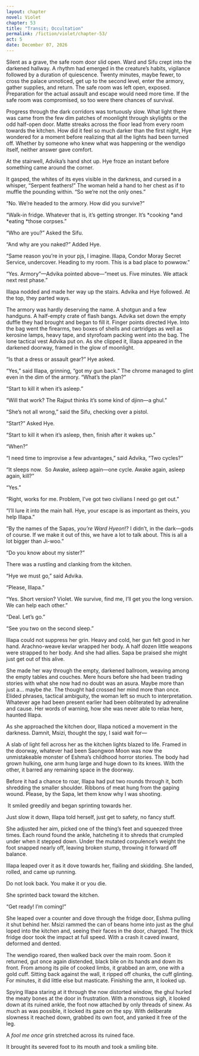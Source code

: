```yaml
---
layout: chapter
novel: Violet
chapter: 53
title: "Transit; Occultation"
permalink: /fiction/violet/chapter-53/
act: 5
date: December 07, 2026
---
```

Silent as a grave, the safe room door slid open. Ward and Sifu crept into the darkened hallway. A rhythm had emerged in the creature’s habits, vigilance followed by a duration of quiescence. Twenty minutes, maybe fewer, to cross the palace unnoticed, get up to the second level, enter the armory, gather supplies, and return. The safe room was left open, exposed. Preparation for the actual assault and escape would need more time. If the safe room was compromised, so too were there chances of survival.

Progress through the dark corridors was tortuously slow. What light there was came from the few dim patches of moonlight through skylights or the odd half-open door. Matte streaks across the floor lead from every room towards the kitchen. How did it feel so much darker than the first night, Hye wondered for a moment before realizing that all the lights had been turned off. Whether by someone who knew what was happening or the wendigo itself, neither answer gave comfort.

At the stairwell, Advika’s hand shot up. Hye froze an instant before something came around the corner.

It gasped, the whites of its eyes visible in the darkness, and cursed in a whisper, “Serpent feathers!” The woman held a hand to her chest as if to muffle the pounding within. “So we’re not the only ones.”

“No. We’re headed to the armory. How did you survive?”

“Walk-in fridge. Whatever that is, it’s getting stronger. It’s *cooking *and *eating *those corpses.”

“Who are you?” Asked the Sifu.

“And why are you naked?” Added Hye.

“Same reason you’re in your pjs, I imagine. Illapa, Condor Moray Secret Service, undercover. Heading to my room. This is a bad place to powwow.”

“Yes. Armory”—Advika pointed above—“meet us. Five minutes. We attack next rest phase.”

Illapa nodded and made her way up the stairs. Advika and Hye followed. At the top, they parted ways.

The armory was hardly deserving the name. A shotgun and a few handguns. A half-empty crate of flash bangs. Advika set down the empty duffle they had brought and began to fill it. Finger points directed Hye. Into the bag went the firearms, two boxes of shells and cartridges as well as kerosine lamps, heavy tape, and styrofoam packing went into the bag. The lone tactical vest Advika put on. As she clipped it, Illapa appeared in the darkened doorway, framed in the glow of moonlight. 

“Is that a dress or assault gear?” Hye asked.

“Yes,” said Illapa, grinning, “got my gun back.” The chrome managed to glint even in the dim of the armory. “What’s the plan?”

“Start to kill it when it’s asleep.”

“Will that work? The Rajput thinks it’s some kind of djinn—a ghul.”

“She’s not all wrong,” said the Sifu, checking over a pistol.

“Start?” Asked Hye.

“Start to kill it when it’s asleep, then, finish after it wakes up.”

“When?”

“I need time to improvise a few advantages,” said Advika, “Two cycles?”

“It sleeps now.  So Awake, asleep again—one cycle. Awake again, asleep again, kill?”

“Yes.”

“Right, works for me. Problem, I’ve got two civilians I need go get out.”

“I’ll lure it into the main hall. Hye, your escape is as important as theirs, you help Illapa.”

“By the names of the Sapas, *you’re Ward Hyeon*!? I didn’t, in the dark—gods of course. If we make it out of this, we have a lot to talk about. This is all a lot bigger than Ji-woo.”

“Do you know about my sister?”

There was a rustling and clanking from the kitchen.

“Hye we must go,” said Advika.

“Please, Illapa.”

“Yes. Short version? Violet. We survive, find me, I’ll get you the long version. We can help each other.”

“Deal. Let’s go.”

“See you two on the second sleep.”

Illapa could not suppress her grin. Heavy and cold, her gun felt good in her hand. Arachno-weave kevlar wrapped her body. A half dozen little weapons were strapped to her body. And she had allies. Sapa be praised she might just get out of this alive.

She made her way through the empty, darkened ballroom, weaving among the empty tables and couches. Mere hours before she had been trading stories with what she now had no doubt was an asura. Maybe more than just a… maybe *the*. The thought had crossed her mind more than once. Elided phrases, tactical ambiguity, the woman left so much to interpretation. Whatever age had been present earlier had been obliterated by adrenaline and cause. Her words of warning, how she was never able to relax here, haunted Illapa.

As she approached the kitchen door, Illapa noticed a movement in the darkness. Damnit, Msizi, thought the spy, I said wait for—

A slab of light fell across her as the kitchen lights blazed to life. Framed in the doorway, whatever had been Saongwon Moon was now the unmistakeable monster of Eshma’s childhood horror stories. The body had grown hulking, one arm hung large and huge down to its knees. With the other, it barred any remaining space in the doorway.

Before it had a chance to roar, Illapa had put two rounds through it, both shredding the smaller shoulder. Ribbons of meat hung from the gaping wound. Please, by the Sapa, let them know why I was shooting.

 It smiled greedily and began sprinting towards her. 

Just slow it down, Illapa told herself, just get to safety, no fancy stuff. 

She adjusted her aim, picked one of the thing’s feet and squeezed three times. Each round found the ankle, hatcheting it to shreds that crumpled under when it stepped down. Under the mutated corpulence’s weight the foot snapped nearly off, leaving broken stump, throwing it forward off balance. 

Illapa leaped over it as it dove towards her, flailing and skidding. She landed, rolled, and came up running. 

Do not look back. You make it or you die. 

She sprinted back toward the kitchen. 

“Get ready! I’m coming!”

She leaped over a counter and dove through the fridge door, Eshma pulling it shut behind her. Msizi rammed the can of beans home into just as the ghul loped into the kitchen and, seeing their faces in the door, charged. The thick fridge door took the impact at full speed. With a crash it caved inward, deformed and dented. 

The wendigo roared, then walked back over the main room. Soon it returned, gut once again distended, black bile on its hands and down its front. From among its pile of cooked limbs, it grabbed an arm, one with a gold cuff. Sitting back against the wall, it ripped off chunks, the cuff glinting. For minutes, it did little else but masticate. Finishing the arm, it looked up. 

Spying Illapa staring at it through the now distorted window, the ghul hurled the meaty bones at the door in frustration. With a monstrous sigh, it looked down at its ruined ankle, the foot now attached by only threads of sinew. As much as was possible, it locked its gaze on the spy. With deliberate slowness it reached down, grabbed its own foot, and yanked it free of the leg. 

A *fool me once* grin stretched across its ruined face. 

It brought its severed foot to its mouth and took a smiling bite.